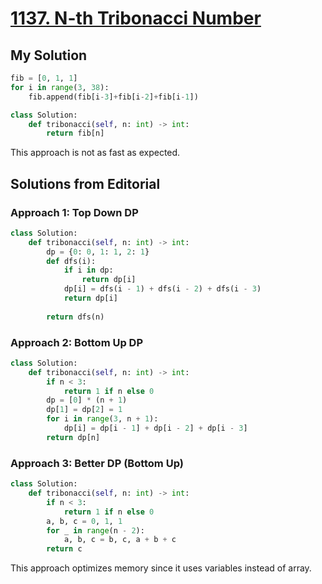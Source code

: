 # [1137. N-th Tribonacci Number](https://leetcode.com/problems/n-th-tribonacci-number/?envType=daily-question&envId=2024-04-24)

## My  Solution

```python
fib = [0, 1, 1]
for i in range(3, 38):
    fib.append(fib[i-3]+fib[i-2]+fib[i-1])

class Solution:
    def tribonacci(self, n: int) -> int:
        return fib[n]
```

This approach is not as fast as expected.

## Solutions from Editorial

### Approach 1: Top Down DP

```python
class Solution:
    def tribonacci(self, n: int) -> int:
        dp = {0: 0, 1: 1, 2: 1}
        def dfs(i):
            if i in dp:
                return dp[i]
            dp[i] = dfs(i - 1) + dfs(i - 2) + dfs(i - 3)
            return dp[i]
        
        return dfs(n)
```

### Approach 2: Bottom Up DP
```python
class Solution:
    def tribonacci(self, n: int) -> int:
        if n < 3:
            return 1 if n else 0
        dp = [0] * (n + 1)
        dp[1] = dp[2] = 1
        for i in range(3, n + 1):
            dp[i] = dp[i - 1] + dp[i - 2] + dp[i - 3]
        return dp[n]
```

### Approach 3: Better DP (Bottom Up)

```python
class Solution:
    def tribonacci(self, n: int) -> int:
        if n < 3:
            return 1 if n else 0
        a, b, c = 0, 1, 1
        for _ in range(n - 2):
            a, b, c = b, c, a + b + c
        return c
```

This approach optimizes memory since it uses variables instead of array.